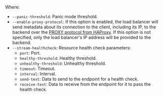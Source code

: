 Where:
* `--panic-threshold`: Panic mode threshold.
* `--enable-proxy-protocol`: If this option is enabled, the load balancer will send metadata about its connection to the client, including its IP, to the backend over the [PROXY protocol from HAProxy](https://www.haproxy.org/download/1.9/doc/proxy-protocol.txt). If this option is not specified, only the load balancer's IP address will be provided to the backend.
* `--stream-healthcheck`: Resource health check parameters:
  * `port`: Port.
  * `healthy-threshold`: Healthy threshold.
  * `unhealthy-threshold`: Unhealthy threshold.
  * `timeout`: Timeout.
  * `interval`: Interval.
  * `send-text`: Data to send to the endpoint for a health check.
  * `receive-text`: Data to receive from the endpoint for it to pass the health check.